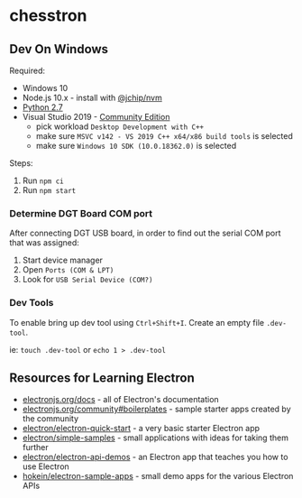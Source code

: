 # chesstron

## Dev On Windows

Required:

- Windows 10
- Node.js 10.x - install with [@jchip/nvm](https://www.npmjs.com/package/@jchip/nvm)
- [Python 2.7](https://www.python.org/downloads/release/python-2717/)
- Visual Studio 2019 - [Community Edition](https://visualstudio.microsoft.com/thank-you-downloading-visual-studio/?sku=Community&rel=16)
  - pick workload `Desktop Development with C++`
  - make sure `MSVC v142 - VS 2019 C++ x64/x86 build tools` is selected
  - make sure `Windows 10 SDK (10.0.18362.0)` is selected

Steps:

1. Run `npm ci`
2. Run `npm start`

### Determine DGT Board COM port

After connecting DGT USB board, in order to find out the serial COM port that was assigned:

1. Start device manager
2. Open `Ports (COM & LPT)`
3. Look for `USB Serial Device (COM?)`

### Dev Tools

To enable bring up dev tool using `Ctrl+Shift+I`. Create an empty file `.dev-tool`.

ie: `touch .dev-tool` or `echo 1 > .dev-tool`

## Resources for Learning Electron

- [electronjs.org/docs](https://electronjs.org/docs) - all of Electron's documentation
- [electronjs.org/community#boilerplates](https://electronjs.org/community#boilerplates) - sample starter apps created by the community
- [electron/electron-quick-start](https://github.com/electron/electron-quick-start) - a very basic starter Electron app
- [electron/simple-samples](https://github.com/electron/simple-samples) - small applications with ideas for taking them further
- [electron/electron-api-demos](https://github.com/electron/electron-api-demos) - an Electron app that teaches you how to use Electron
- [hokein/electron-sample-apps](https://github.com/hokein/electron-sample-apps) - small demo apps for the various Electron APIs
